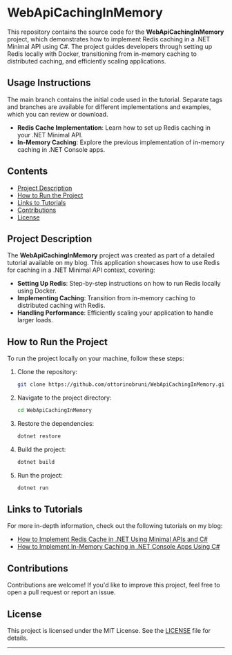 # WebApiCachingInMemory

This repository contains the source code for the **WebApiCachingInMemory** project, which demonstrates how to implement Redis caching in a .NET Minimal API using C#. The project guides developers through setting up Redis locally with Docker, transitioning from in-memory caching to distributed caching, and efficiently scaling applications.

## Usage Instructions

The main branch contains the initial code used in the tutorial. Separate tags and branches are available for different implementations and examples, which you can review or download.

- **Redis Cache Implementation**: Learn how to set up Redis caching in your .NET Minimal API.
- **In-Memory Caching**: Explore the previous implementation of in-memory caching in .NET Console apps.

## Contents

- [Project Description](#project-description)
- [How to Run the Project](#how-to-run-the-project)
- [Links to Tutorials](#links-to-tutorials)
- [Contributions](#contributions)
- [License](#license)

## Project Description

The **WebApiCachingInMemory** project was created as part of a detailed tutorial available on my blog. This application showcases how to use Redis for caching in a .NET Minimal API context, covering:

- **Setting Up Redis**: Step-by-step instructions on how to run Redis locally using Docker.
- **Implementing Caching**: Transition from in-memory caching to distributed caching with Redis.
- **Handling Performance**: Efficiently scaling your application to handle larger loads.

## How to Run the Project

To run the project locally on your machine, follow these steps:

1. Clone the repository:
    ```bash
    git clone https://github.com/ottorinobruni/WebApiCachingInMemory.git
    ```
2. Navigate to the project directory:
    ```bash
    cd WebApiCachingInMemory
    ```
3. Restore the dependencies:
    ```bash
    dotnet restore
    ```
4. Build the project:
    ```bash
    dotnet build
    ```
5. Run the project:
    ```bash
    dotnet run
    ```

## Links to Tutorials

For more in-depth information, check out the following tutorials on my blog:

- [How to Implement Redis Cache in .NET Using Minimal APIs and C#](https://www.ottorinobruni.com/how-to-implement-redis-cache-in-dotnet-using-minimal-apis-and-csharp/)
- [How to Implement In-Memory Caching in .NET Console Apps Using C#](https://www.ottorinobruni.com/how-to-implement-in-memory-caching-in-dotnet-console-app-using-csharp/)

## Contributions

Contributions are welcome! If you'd like to improve this project, feel free to open a pull request or report an issue.

## License

This project is licensed under the MIT License. See the [LICENSE](LICENSE) file for details.

---
